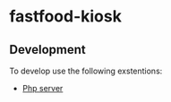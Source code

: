# fastfood-kiosk

## Development
To develop use the following exstentions:
- [Php server](https://marketplace.visualstudio.com/items?itemName=brapifra.phpserver)
